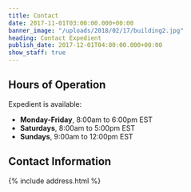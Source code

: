 ```yaml
---
title: Contact
date: 2017-11-01T03:00:00.000+00:00
banner_image: "/uploads/2018/02/17/building2.jpg"
heading: Contact Expedient
publish_date: 2017-12-01T04:00:00.000+00:00
show_staff: true
---
```

## Hours of Operation

Expedient is available:

* **Monday-Friday**, 8:00am to 6:00pm EST
* **Saturdays**, 8:00am to 5:00pm EST
* **Sundays**, 9:00am to 12:00pm EST

## Contact Information

{% include address.html %}